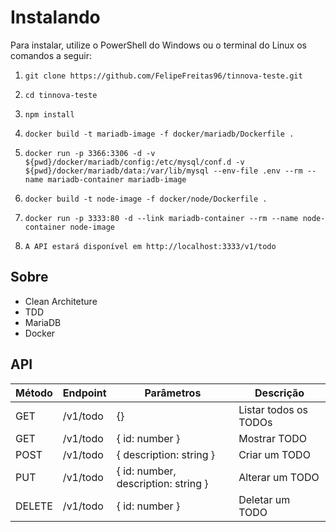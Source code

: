 # Instalando

Para instalar, utilize o PowerShell do Windows ou o terminal do Linux os comandos a seguir:

1. ```git clone https://github.com/FelipeFreitas96/tinnova-teste.git```

2. ```cd tinnova-teste```

3. ```npm install```

4. ```docker build -t mariadb-image -f docker/mariadb/Dockerfile .```

5. ```docker run -p 3366:3306 -d -v ${pwd}/docker/mariadb/config:/etc/mysql/conf.d -v ${pwd}/docker/mariadb/data:/var/lib/mysql --env-file .env --rm --name mariadb-container mariadb-image```

6. ```docker build -t node-image -f docker/node/Dockerfile .```
7. ```docker run -p 3333:80 -d --link mariadb-container --rm --name node-container node-image```
8. ```A API estará disponível em http://localhost:3333/v1/todo```

## Sobre
* Clean Architeture
* TDD
* MariaDB
* Docker

## API

| Método | Endpoint | Parâmetros | Descrição |
| ------------ | ------------ | ------------ | ------------ |
| GET | /v1/todo | {} | Listar todos os TODOs |
| GET | /v1/todo | { id: number } | Mostrar TODO |
| POST | /v1/todo | { description: string } | Criar um TODO |
| PUT | /v1/todo | { id: number, description: string } | Alterar um TODO |
| DELETE | /v1/todo | { id: number } | Deletar um TODO |
